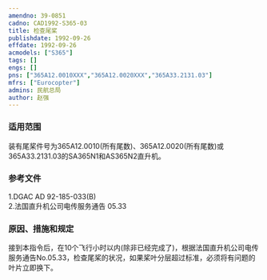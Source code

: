 ```yaml
---
amendno: 39-0851  
cadno: CAD1992-S365-03  
title: 检查尾桨  
publishdate: 1992-09-26  
effdate: 1992-09-26  
acmodels: ["S365"]  
tags: []  
engs: []  
pns: ["365A12.0010XXX","365A12.0020XXX","365A33.2131.03"]  
mfrs: ["Eurocopter"]  
admins: 民航总局  
author: 赵强  
---
```

  
### 适用范围  
装有尾桨件号为365A12.0010(所有尾数)、365A12.0020(所有尾数)或365A33.2131.03的SA365N1和AS365N2直升机。  
  
<!--more-->  
### 参考文件  
  1.DGAC AD 92-185-033(B)  
  2.法国直升机公司电传服务通告 05.33  
  
### 原因、措施和规定  

  接到本指令后，在10个飞行小时以内(除非已经完成了)，根据法国直升机公司电传服务通告No.05.33，检查尾桨的状况，如果桨叶分层超过标准，必须将有问题的叶片立即换下。  
